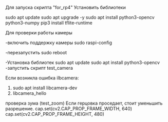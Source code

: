 Для запуска скрипта "for_rp4"
Установить библиотеки

sudo apt update
sudo apt upgrade -y
sudo apt install python3-opencv python3-numpy
pip3 install tflite-runtime




Для проверки работы камеры 

-включить поддержку камеры
sudo raspi-config

-перезапустить
sudo reboot

-Установка библиотек
sudo apt update
sudo apt install python3-opencv
-запустить скрипт test_camera

Если возникла ошибка ilbcamera:
1) sudo apt install libcamera-dev
2) libcamera_hello


проверка зума (test_zoom)
Если герцовка проседает, стоит уменьшить разрешение. 
cap.set(cv2.CAP_PROP_FRAME_WIDTH, 640)
cap.set(cv2.CAP_PROP_FRAME_HEIGHT, 480)
